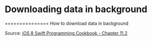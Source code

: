 # Downloading data in background
===============
How to download data in background


Source: [iOS 8 Swift Programming Cookbook - Chapter 11.2](http://goo.gl/pvRtI8)
